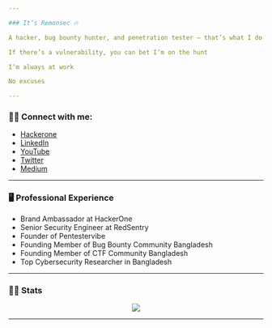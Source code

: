 ```yaml
---

### It’s Remonsec 🔥

A hacker, bug bounty hunter, and penetration tester — that’s what I do.

If there’s a vulnerability, you can bet I’m on the hunt

I’m always at work

No excuses

---
```


### 🕵️‍♂️ Connect with me:
- [Hackerone](https://hackerone.com/remonsec)
- [LinkedIn](https://www.linkedin.com/in/remonsec/)
- [YouTube](https://youtube.com/remonsec)
- [Twitter](https://twitter.com/remonsec)
- [Medium](https://medium.com/@remonsec)

---

### 🖥️ **Professional Experience**

- Brand Ambassador at HackerOne
- Senior Security Engineer at RedSentry
- Founder of Pentestervibe
- Founding Member of Bug Bounty Community Bangladesh
- Founding Member of CTF Community Bangladesh
- Top Cybersecurity Researcher in Bangladesh

---

### 👨‍💻 Stats

<p align="center">
<a href="https://github.com/anuraghazra/github-readme-stats"> 
<img src="https://github-readme-stats.vercel.app/api?username=remonsec&&show_icons=true&theme=radical"/>
</a>
</p>

---
